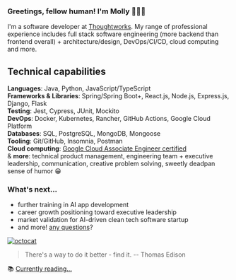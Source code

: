 ### Greetings, fellow human! I'm Molly 👩🏻‍💻

I'm a software developer at [Thoughtworks](https://github.com/thoughtworks). My range of professional experience includes full stack software engineering (more backend than frontend overall) + architecture/design, DevOps/CI/CD, cloud computing and more.

## Technical capabilities

**Languages**: Java, Python, JavaScript/TypeScript\
**Frameworks & Libraries**: Spring/Spring Boot+, React.js, Node.js, Express.js, Django, Flask\
**Testing**: Jest, Cypress, JUnit, Mockito\
**DevOps**: Docker, Kubernetes, Rancher, GitHub Actions, Google Cloud Platform\
**Databases**: SQL, PostgreSQL, MongoDB, Mongoose\
**Tooling**: Git/GitHub, Insomnia, Postman\
**Cloud computing**:  [Google Cloud Associate Engineer certified](https://cloud.google.com/learn/certification/cloud-engineer)\
& **more**: technical product management, engineering team + executive leadership, communication, creative problem solving, sweetly deadpan sense of humor :grin:

### What's next...
- further training in AI app development
- career growth positioning toward executive leadership
- market validation for AI-driven clean tech software startup
- and more! [any questions](mailto:mollyanncarroll@icloud.com)?

[![octocat](https://i.imgur.com/JqU5A8U.png)](https://linktr.ee/mollycarroll)

> There's a way to do it better - find it. -- Thomas Edison

📚 [Currently reading...](https://www.goodreads.com/mollycarroll)

